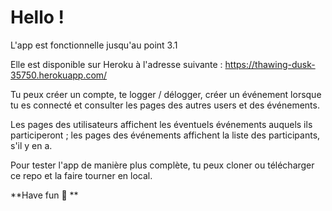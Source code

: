 # Hello !

L'app est fonctionnelle jusqu'au point 3.1

Elle est disponible sur Heroku à l'adresse suivante : https://thawing-dusk-35750.herokuapp.com/

Tu peux créer un compte, te logger / délogger, créer un événement lorsque tu es connecté et consulter les pages des autres users et des événements.

Les pages des utilisateurs affichent les éventuels événements auquels ils participeront ; les pages des événements affichent la liste des participants, s'il y en a.

Pour tester l'app de manière plus complète, tu peux cloner ou télécharger ce repo et la faire tourner en local.

**Have fun 🌴 **

